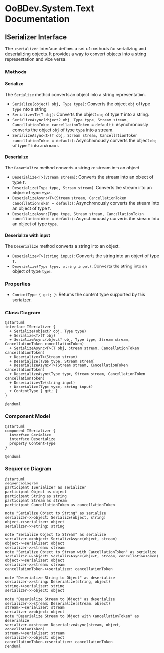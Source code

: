 # OoBDev.System.Text Documentation

## ISerializer Interface

The `ISerializer` interface defines a set of methods for serializing and deserializing objects. It provides a way to convert objects into a string representation and vice versa.

### Methods

#### Serialize

The `Serialize` method converts an object into a string representation.

* `Serialize(object? obj, Type type)`: Converts the object `obj` of type `type` into a string.
* `Serialize<T>(T obj)`: Converts the object `obj` of type `T` into a string.
* `SerializeAsync(object? obj, Type type, Stream stream, CancellationToken cancellationToken = default)`: Asynchronously converts the object `obj` of type `type` into a stream.
* `SerializeAsync<T>(T obj, Stream stream, CancellationToken cancellationToken = default)`: Asynchronously converts the object `obj` of type `T` into a stream.

#### Deserialize

The `Deserialize` method converts a string or stream into an object.

* `Deserialize<T>(Stream stream)`: Converts the stream into an object of type `T`.
* `Deserialize(Type type, Stream stream)`: Converts the stream into an object of type `type`.
* `DeserializeAsync<T>(Stream stream, CancellationToken cancellationToken = default)`: Asynchronously converts the stream into an object of type `T`.
* `DeserializeAsync(Type type, Stream stream, CancellationToken cancellationToken = default)`: Asynchronously converts the stream into an object of type `type`.

#### Deserialize with input

The `Deserialize` method converts a string into an object.

* `Deserialize<T>(string input)`: Converts the string into an object of type `T`.
* `Deserialize(Type type, string input)`: Converts the string into an object of type `type`.

### Properties

* `ContentType { get; }`: Returns the content type supported by this serializer.

### Class Diagram

```plantuml
@startuml
interface ISerializer {
  + Serialize(object? obj, Type type)
  + Serialize<T>(T obj)
  + SerializeAsync(object? obj, Type type, Stream stream, CancellationToken cancellationToken)
  + SerializeAsync<T>(T obj, Stream stream, CancellationToken cancellationToken)
  + Deserialize<T>(Stream stream)
  + Deserialize(Type type, Stream stream)
  + DeserializeAsync<T>(Stream stream, CancellationToken cancellationToken)
  + DeserializeAsync(Type type, Stream stream, CancellationToken cancellationToken)
  + Deserialize<T>(string input)
  + Deserialize(Type type, string input)
  + ContentType { get; }
}

@enduml
```

### Component Model

```plantuml
@startuml
component ISerializer {
  interface Serialize
  interface Deserialize
  property Content-Type
}

@enduml
```

### Sequence Diagram

```plantuml
@startuml
sequenceDiagram
participant ISerializer as serializer
participant Object as object
participant String as string
participant Stream as stream
participant CancellationToken as cancellationToken

note "Serialize Object to String" as serialize
serializer->>object: Serialize(object, string)
object->>serializer: object
serializer->>string: string

note "Serialize Object to Stream" as serialize
serializer->>object: SerializeAsync(object, stream)
object->>serializer: object
serializer->>stream: stream
note "Serialize Object to Stream with CancellationToken" as serialize
serializer->>object: SerializeAsync(object, stream, cancellationToken)
object->>serializer: object
serializer->>stream: stream
cancellationToken->>serializer: cancellationToken

note "Deserialize String to Object" as deserialize
serializer->>string: Deserialize(string, object)
string->>serializer: string
serializer->>object: object

note "Deserialize Stream to Object" as deserialize
serializer->>stream: Deserialize(stream, object)
stream->>serializer: stream
serializer->>object: object
note "Deserialize Stream to Object with CancellationToken" as deserialize
serializer->>stream: DeserializeAsync(stream, object, cancellationToken)
stream->>serializer: stream
serializer->>object: object
cancellationToken->>serializer: cancellationToken
@enduml
```